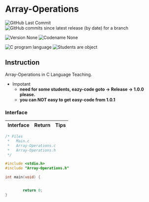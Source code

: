 # Array-Operations

![GitHub Last Commit](https://img.shields.io/github/last-commit/bre97-web/Array-Operations?color=%234b8bf5&label=Last%20commit)
![GitHub commits since latest release (by date) for a branch](https://img.shields.io/github/commits-since/bre97-web/Array-Operations/latest?color=%234b8bf5&label=Commits%20since%20last%20release)  

![Version None](https://img.shields.io/badge/Version-None-lightgreen)
![Codename None](https://img.shields.io/badge/Codename-None-lightgreen)  

![C program language](https://img.shields.io/badge/Language-C-lightgreen)
![Students are object](https://img.shields.io/badge/Object-Students-lightgreen)
  
## Instruction  
Array-Operations in C Language Teaching.  

- Impotant  
  + **need for some students, eazy-code goto -> Release -> 1.0.0 please.**  
  + **you can NOT easy to get easy-code from 1.0.1**  

### Interface  
|Interface                       |Return |Tips                 |
|:---                            |:---   |                 ---:|


```C
/* Files
 *   Main.c
 *   Array-Operations.c
 *   Array-Operations.h
 */

#include <stdio.h>
#include "Array-Operations.h"

int main(void) {


        return 0;
}
```
